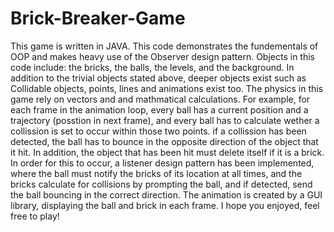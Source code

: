 # Brick-Breaker-Game
This game is written in JAVA.
This code demonstrates the fundementals of OOP and makes heavy use of the Observer design pattern.
Objects in this code include: the bricks, the balls, the levels, and the background.
In addition to the trivial objects stated above, deeper objects exist such as Collidable objects, points, lines and animations exist too.
The physics in this game rely on vectors and and mathmatical calculations.
For example, for each frame in the animation loop, every ball has a current position and a trajectory (posstion in next frame),
and every ball has to calculate wether a collission is set to occur within those two points.
if a collission has been detected, the ball has to bounce in the opposite direction of the object that it hit.
In addition, the object that has been hit must delete itself if it is a brick.
In order for this to occur, a listener design pattern has been implemented, where the ball must notify the bricks of its location at all times,
and the bricks calculate for collisions by prompting the ball, and if detected, send the ball bouncing in the correct direction.
The animation is created by a GUI library, displaying the ball and brick in each frame.
I hope you enjoyed, feel free to play!

